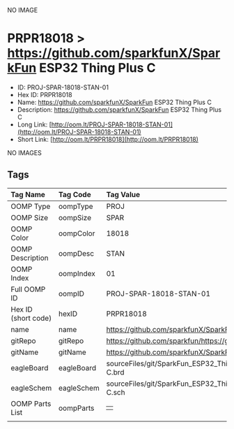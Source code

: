 


  
NO IMAGE  
# PRPR18018 > https://github.com/sparkfunX/SparkFun ESP32 Thing Plus C

- ID: PROJ-SPAR-18018-STAN-01
- Hex ID: PRPR18018
- Name: https://github.com/sparkfunX/SparkFun ESP32 Thing Plus C
- Description: https://github.com/sparkfunX/SparkFun ESP32 Thing Plus C
- Long Link: [http://oom.lt/PROJ-SPAR-18018-STAN-01](http://oom.lt/PROJ-SPAR-18018-STAN-01)
- Short Link: [http://oom.lt/PRPR18018](http://oom.lt/PRPR18018)
  
NO IMAGES  
## Tags
  

|Tag Name|Tag Code|Tag Value|
| :--- | :--- | :--- |
|OOMP Type|oompType|PROJ|
|OOMP Size|oompSize|SPAR|
|OOMP Color|oompColor|18018|
|OOMP Description|oompDesc|STAN|
|OOMP Index|oompIndex|01|
|Full OOMP ID|oompID|PROJ-SPAR-18018-STAN-01|
|Hex ID (short code)|hexID|PRPR18018|
|name|name|https://github.com/sparkfunX/SparkFun ESP32 Thing Plus C|
|gitRepo|gitRepo|https://github.com/sparkfun/https://github.com/sparkfunX/SparkFun_ESP32_Thing_Plus_C|
|gitName|gitName|https://github.com/sparkfunX/SparkFun_ESP32_Thing_Plus_C|
|eagleBoard|eagleBoard|sourceFiles/git/SparkFun_ESP32_Thing_Plus_C/Hardware/SparkFun ESP32 Thing Plus C.brd|
|eagleSchem|eagleSchem|sourceFiles/git/SparkFun_ESP32_Thing_Plus_C/Hardware/SparkFun ESP32 Thing Plus C.sch|
|OOMP Parts List|oompParts|<table><tr><td></td></tr></table>|
||||
